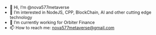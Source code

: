 - 👋 Hi, I’m @nova577metaverse
- 👀 I’m interested in NodeJS, CPP, BlockChain, AI and other cutting edge technology
- 🌱 I’m currently working for Orbiter Finance
- 📫 How to reach me: nova577metaverse@gmail.com

<!---
nova577metaverse/nova577metaverse is a ✨ special ✨ repository because its `README.md` (this file) appears on your GitHub profile.
You can click the Preview link to take a look at your changes.
--->
